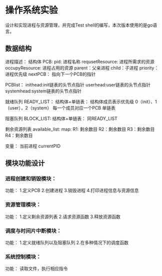
# 操作系统实验
设计和实现进程与资源管理，并完成Test shell的编写，本次版本使用的是go语言。
## 数据结构
进程描述：
结构体 
PCB:
   	pid: 进程名称
	requsetResource: 进程所需求的资源
	occupyResource: 进程占用的资源
	parent：父亲进程
	child：子进程
	priority：进程优先级
	nextPCB： 指向下一个PCB的指针
	
PCBlist：
	inithead:init链表的头节点指针
	userhead:user链表的头节点指针
	systemhead:system链表的头节点指针
	
	
就绪队列 READY_LIST：
结构体+单链表：
	结构体成员表示优先级 0（init）、1（user），2（system）
	每一个成员对应一个PCB 单链表
	
阻塞队列 BLOCK_LIST:
结构体+单链表：
	同READY_LIST

剩余资源列表 available_list:
map:
	R1: 剩余数目
	R2：剩余数目
	R3：剩余数目
	R4：剩余数目
	
变量：
当前进程 currentPID

## 模块功能设计

### 进程创建和销毁模块：
功能：
1.定义PCB
2.创建进程
3.销毁进程
4.打印进程信息与资源信息

### 资源管理模块：
功能：
1.定义剩余资源列表
2.请求资源函数
3.释放资源函数

### 调度与时间片中断模块：
功能：
1.定义就绪队列以及阻塞队列
2.在多种情况下的调度函数

### 系统控制模块：
功能：
读取文件，执行相应指令
